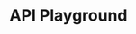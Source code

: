 # API Playground

<Playground />

<script setup>
import Playground from '../.vitepress/components/Playground.vue'
</script>
